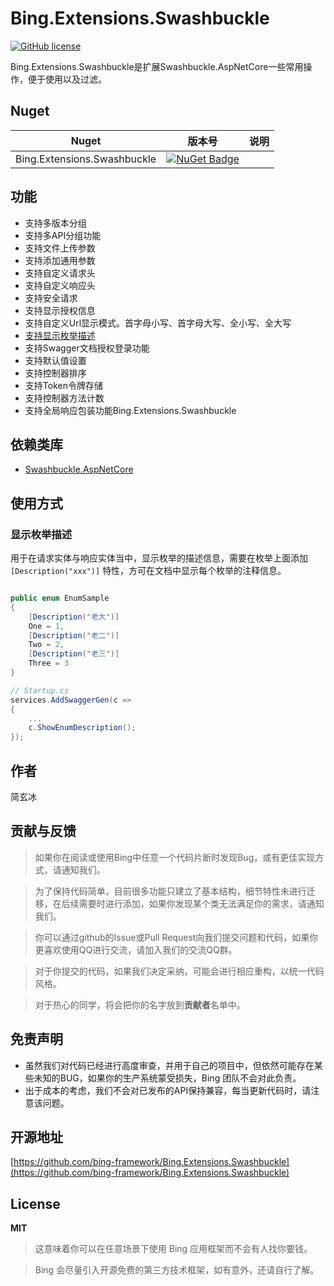 # Bing.Extensions.Swashbuckle

[![GitHub license](https://img.shields.io/badge/license-MIT-blue.svg)](https://mit-license.org/)

Bing.Extensions.Swashbuckle是扩展Swashbuckle.AspNetCore一些常用操作，便于使用以及过滤。

## Nuget

|Nuget|版本号|说明|
|---|---|---|
|Bing.Extensions.Swashbuckle|[![NuGet Badge](https://buildstats.info/nuget/Bing.Extensions.Swashbuckle?includePreReleases=true)](https://www.nuget.org/packages/Bing.Extensions.Swashbuckle)|

## 功能

- 支持多版本分组
- 支持多API分组功能
- 支持文件上传参数
- 支持添加通用参数
- 支持自定义请求头
- 支持自定义响应头
- 支持安全请求
- 支持显示授权信息
- 支持自定义Url显示模式。首字母小写、首字母大写、全小写、全大写
- [支持显示枚举描述](#显示枚举描述)
- 支持Swagger文档授权登录功能
- 支持默认值设置
- 支持控制器排序
- 支持Token令牌存储
- 支持控制器方法计数
- 支持全局响应包装功能Bing.Extensions.Swashbuckle

## 依赖类库

- [Swashbuckle.AspNetCore](https://github.com/domaindrivendev/Swashbuckle.AspNetCore)

## 使用方式

### 显示枚举描述

用于在请求实体与响应实体当中，显示枚举的描述信息，需要在枚举上面添加 `[Description("xxx")]` 特性，方可在文档中显示每个枚举的注释信息。

```csharp

public enum EnumSample
{
    [Description("老大")]
    One = 1,
    [Description("老二")]
    Two = 2,
    [Description("老三")]
    Three = 3
}

// Startup.cs
services.AddSwaggerGen(c =>
{
    ...
    c.ShowEnumDescription();
});

```

## 作者

简玄冰

## 贡献与反馈

> 如果你在阅读或使用Bing中任意一个代码片断时发现Bug，或有更佳实现方式，请通知我们。

> 为了保持代码简单，目前很多功能只建立了基本结构，细节特性未进行迁移，在后续需要时进行添加，如果你发现某个类无法满足你的需求，请通知我们。

> 你可以通过github的Issue或Pull Request向我们提交问题和代码，如果你更喜欢使用QQ进行交流，请加入我们的交流QQ群。

> 对于你提交的代码，如果我们决定采纳，可能会进行相应重构，以统一代码风格。

> 对于热心的同学，将会把你的名字放到**贡献者**名单中。

## 免责声明

- 虽然我们对代码已经进行高度审查，并用于自己的项目中，但依然可能存在某些未知的BUG，如果你的生产系统蒙受损失，Bing 团队不会对此负责。
- 出于成本的考虑，我们不会对已发布的API保持兼容，每当更新代码时，请注意该问题。

## 开源地址

[https://github.com/bing-framework/Bing.Extensions.Swashbuckle](https://github.com/bing-framework/Bing.Extensions.Swashbuckle)

## License

**MIT**

> 这意味着你可以在任意场景下使用 Bing 应用框架而不会有人找你要钱。

> Bing 会尽量引入开源免费的第三方技术框架，如有意外，还请自行了解。
